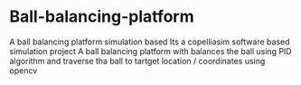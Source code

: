 # Ball-balancing-platform
A ball balancing platform simulation based
Its a copelliasim software based simulation project
A ball balancing platform with balances the ball using PID algorithm and traverse tha ball to tartget location / coordinates using opencv
